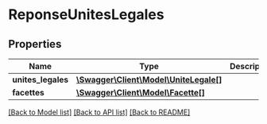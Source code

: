 # ReponseUnitesLegales

## Properties
Name | Type | Description | Notes
------------ | ------------- | ------------- | -------------
**unites_legales** | [**\Swagger\Client\Model\UniteLegale[]**](UniteLegale.md) |  | [optional] 
**facettes** | [**\Swagger\Client\Model\Facette[]**](Facette.md) |  | [optional] 

[[Back to Model list]](../README.md#documentation-for-models) [[Back to API list]](../README.md#documentation-for-api-endpoints) [[Back to README]](../README.md)


